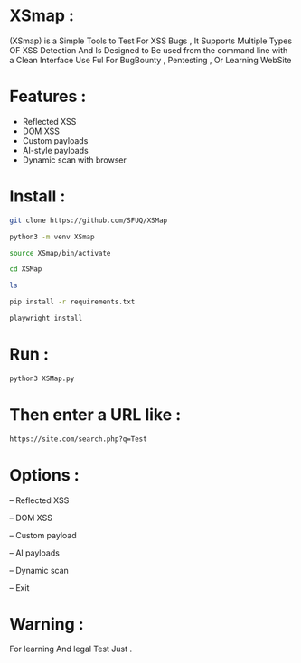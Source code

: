 # XSmap :

(XSmap) is a Simple Tools to Test For XSS Bugs , It Supports Multiple Types OF XSS Detection And Is Designed to Be used from the command line with a Clean Interface Use Ful For BugBounty , Pentesting , Or Learning WebSite

# Features :

- Reflected XSS
- DOM XSS
- Custom payloads
- AI-style payloads
- Dynamic scan with browser

# Install :

```bash
git clone https://github.com/SFUQ/XSMap
```
```bash
python3 -m venv XSmap
```
```bash
source XSmap/bin/activate
```
```bash
cd XSMap
```
```bash
ls
```
```bash
pip install -r requirements.txt
```
```bash
playwright install
```

# Run :

```bash
python3 XSMap.py
```

# Then enter a URL like :

```bash
https://site.com/search.php?q=Test
```

# Options :

– Reflected XSS

– DOM XSS

– Custom payload

– AI payloads

– Dynamic scan

– Exit

# Warning :

For learning And legal Test Just .
